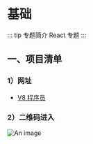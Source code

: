 # 基础

::: tip 专题简介
React 专题
:::

## 一、项目清单

### 1）网址

- [V8 程序员](http://yb.ycy88.com/)

### 2）二维码进入

![An image](/images/react/yb.png)

<!-- ![An image](/images/prev/react.jpeg) -->
